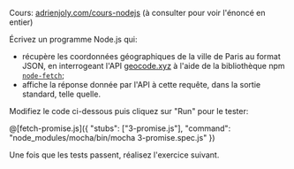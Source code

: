 Cours: [adrienjoly.com/cours-nodejs](https://adrienjoly.com/cours-nodejs/) (à consulter pour voir l'énoncé en entier)

<!-- Code source: [GitHub](https://github.com/adrienjoly/cours-nodejs-techio-2). -->

Écrivez un programme Node.js qui:
- récupère les coordonnées géographiques de la ville de Paris au format JSON, en interrogeant l'API [geocode.xyz](https://geocode.xyz/api) à l'aide de la bibliothèque npm [`node-fetch`](https://www.npmjs.com/package/node-fetch);
- affiche la réponse donnée par l'API à cette requête, dans la sortie standard, telle quelle.

Modifiez le code ci-dessous puis cliquez sur "Run" pour le tester:

@[fetch-promise.js]({
  "stubs": ["3-promise.js"],
  "command": "node_modules/mocha/bin/mocha 3-promise.spec.js"
})

Une fois que les tests passent, réalisez l'exercice suivant.
